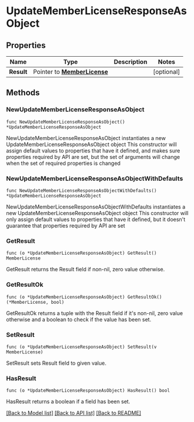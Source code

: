 # UpdateMemberLicenseResponseAsObject

## Properties

Name | Type | Description | Notes
------------ | ------------- | ------------- | -------------
**Result** | Pointer to [**MemberLicense**](MemberLicense.md) |  | [optional] 

## Methods

### NewUpdateMemberLicenseResponseAsObject

`func NewUpdateMemberLicenseResponseAsObject() *UpdateMemberLicenseResponseAsObject`

NewUpdateMemberLicenseResponseAsObject instantiates a new UpdateMemberLicenseResponseAsObject object
This constructor will assign default values to properties that have it defined,
and makes sure properties required by API are set, but the set of arguments
will change when the set of required properties is changed

### NewUpdateMemberLicenseResponseAsObjectWithDefaults

`func NewUpdateMemberLicenseResponseAsObjectWithDefaults() *UpdateMemberLicenseResponseAsObject`

NewUpdateMemberLicenseResponseAsObjectWithDefaults instantiates a new UpdateMemberLicenseResponseAsObject object
This constructor will only assign default values to properties that have it defined,
but it doesn't guarantee that properties required by API are set

### GetResult

`func (o *UpdateMemberLicenseResponseAsObject) GetResult() MemberLicense`

GetResult returns the Result field if non-nil, zero value otherwise.

### GetResultOk

`func (o *UpdateMemberLicenseResponseAsObject) GetResultOk() (*MemberLicense, bool)`

GetResultOk returns a tuple with the Result field if it's non-nil, zero value otherwise
and a boolean to check if the value has been set.

### SetResult

`func (o *UpdateMemberLicenseResponseAsObject) SetResult(v MemberLicense)`

SetResult sets Result field to given value.

### HasResult

`func (o *UpdateMemberLicenseResponseAsObject) HasResult() bool`

HasResult returns a boolean if a field has been set.


[[Back to Model list]](../README.md#documentation-for-models) [[Back to API list]](../README.md#documentation-for-api-endpoints) [[Back to README]](../README.md)


